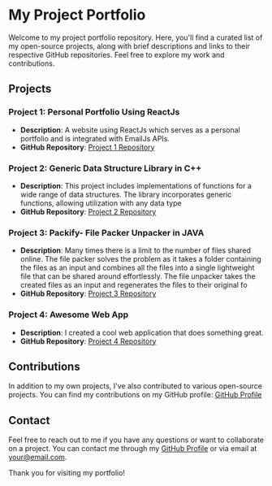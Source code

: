 # My Project Portfolio

Welcome to my project portfolio repository. Here, you'll find a curated list of my open-source projects, along with brief descriptions and links to their respective GitHub repositories. Feel free to explore my work and contributions.

## Projects

### Project 1: Personal Portfolio Using ReactJs
- **Description**: A website using ReactJs which serves as a personal portfolio and is integrated with EmailJs APIs.
- **GitHub Repository**: [Project 1 Repository](https://github.com/swarajmhatre/swarajmhatre_portfolio)

### Project 2: Generic Data Structure Library in C++
- **Description**: This project includes implementations of functions for a wide range of data structures. The library incorporates generic functions, allowing utilization with any data type
- **GitHub Repository**: [Project 2 Repository](https://github.com/swarajmhatre/Generic_STL_Project)

### Project 3: Packify- File Packer Unpacker in JAVA
- **Description**: Many times there is a limit to the number of files shared online. The file packer solves the problem as it takes a folder containing the files as an input and combines all the files into a single lightweight file that can be shared around effortlessly. The file unpacker takes the created files as an input and regenerates the files to their original fo
- **GitHub Repository**: [Project 3 Repository](https://github.com/swarajmhatre/Packify_Project)

### Project 4: Awesome Web App
- **Description**: I created a cool web application that does something great.
- **GitHub Repository**: [Project 4 Repository](https://github.com/yourusername/project-4)

## Contributions

In addition to my own projects, I've also contributed to various open-source projects. You can find my contributions on my GitHub profile: [GitHub Profile](https://github.com/yourusername)

## Contact

Feel free to reach out to me if you have any questions or want to collaborate on a project. You can contact me through my [GitHub Profile](https://github.com/yourusername) or via email at your@email.com.

Thank you for visiting my portfolio!
